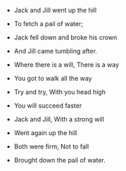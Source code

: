 - Jack and Jill went up the hill
- To fetch a pail of water;
- Jack fell down and broke his crown
- And Jill came tumbling after.

- Where there is a will, There is a way
- You got to walk all the way
- Try and try, With you head high
- You will succeed faster
 
- Jack and Jill, With a strong will
- Went again up the hill
- Both were firm, Not to fall
- Brought down the pail of water.

